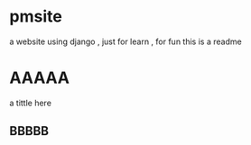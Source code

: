 pmsite
======

a website using django , just for learn , for fun
this is a readme

AAAAA
======
a tittle here

BBBBB
------
